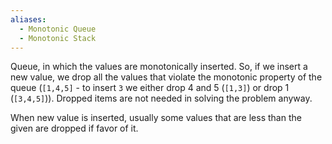```yaml
---
aliases:
  - Monotonic Queue
  - Monotonic Stack
---
```

Queue, in which the values are monotonically inserted. So, if we insert a new value, we drop all the values that violate the monotonic property of the queue (`[1,4,5]` - to insert `3` we either drop 4 and 5 (`[1,3]`) or drop 1 (`[3,4,5]`)). Dropped items are not needed in solving the problem anyway.

When new value is inserted, usually some values that are less than the given are dropped if favor of it.
